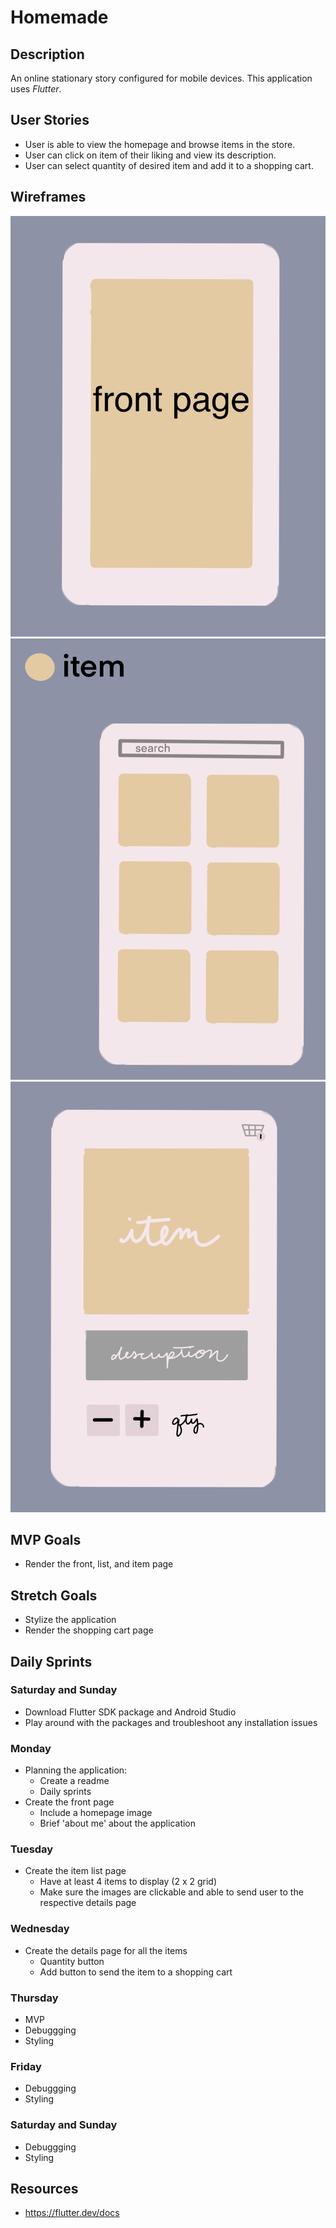 # Homemade

## Description
An online stationary story configured for mobile devices. This application uses <i>Flutter</i>.

## User Stories

* User is able to view the homepage and browse items in the store.
* User can click on item of their liking and view its description.
* User can select quantity of desired item and add it to a shopping cart.

## Wireframes

![main](/public/images/front.png)
![main](/public/images/list.png)
![main](/public/images/item_detail.png)

## MVP Goals

* Render the front, list, and item page

## Stretch Goals

* Stylize the application
* Render the shopping cart page 

## Daily Sprints

### Saturday and Sunday
* Download Flutter SDK package and Android Studio
* Play around with the packages and troubleshoot any installation issues

### Monday
* Planning the application:
    * Create a readme 
    * Daily sprints 
* Create the front page
    * Include a homepage image
    * Brief 'about me' about the application

### Tuesday
* Create the item list page
    * Have at least 4 items to display (2 x 2 grid)
    * Make sure the images are clickable and able to send user to the respective details page

### Wednesday
* Create the details page for all the items
    * Quantity button 
    * Add button to send the item to a shopping cart

### Thursday
* MVP
* Debuggging
* Styling

### Friday
* Debuggging
* Styling

### Saturday and Sunday
* Debuggging
* Styling

## Resources
* https://flutter.dev/docs